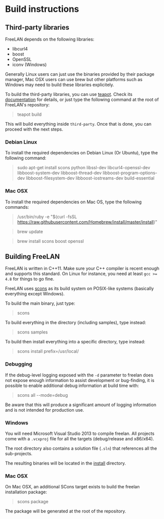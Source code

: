 Build instructions
==================

Third-party libraries
---------------------

FreeLAN depends on the following libraries:

- libcurl4
- boost
- OpenSSL
- iconv (Windows)

Generally Linux users can just use the binaries provided by their package manager, Mac OSX users can use brew but other platforms such as Windows may need to build these libraries explicitely.

To build the third-party libraries, you can use [teapot](https://github.com/freelan-developers/teapot). Check its [documentation](http://teapot-builder.readthedocs.org/en/latest/) for details, or just type the following command at the root of FreeLAN's repository:

> teapot build

This will build everything inside `third-party`. Once that is done, you can proceed with the next steps.

### Debian Linux

To install the required dependencies on Debian Linux (Or Ubuntu), type the following command:

> sudo apt-get install scons python libssl-dev libcurl4-openssl-dev libboost-system-dev libboost-thread-dev libboost-program-options-dev libboost-filesystem-dev libboost-iostreams-dev build-essential

### Mac OSX

To install the required dependencies on Mac OS, type the following commands: 

> /usr/bin/ruby -e "$(curl -fsSL https://raw.githubusercontent.com/Homebrew/install/master/install)"

> brew update

> brew install scons boost openssl

Building FreeLAN
----------------

FreeLAN is written in C++11. Make sure your C++ compiler is recent enough and supports this standard. On Linux for instance, you need at least `gcc >= 4.8` for things to go fine.

FreeLAN uses [scons](http://www.scons.org/) as its build system on POSIX-like systems (basically everything except Windows).

To build the main binary, just type:

> scons

To build everything in the directory (including samples), type instead:

> scons samples

To build then install everything into a specific directory, type instead:

> scons install prefix=/usr/local/

### Debugging

If the debug-level logging exposed with the `-d` parameter to freelan does not expose enough information to assist development or bug-finding, it is possible to enable additional debug information at build time with:

> scons all --mode=debug

Be aware that this will produce a significant amount of logging information and is not intended for production use.

### Windows

You will need Microsoft Visual Studio 2013 to compile freelan. All projects come with a `.vcxproj` file for all the targets (debug/release and x86/x64).

The root directory also contains a solution file (`.sln`) that references all the sub-projects.

The resulting binaries will be located in the [install](install) directory.

### Mac OSX

On Mac OSX, an additional SCons target exists to build the freelan installation package:

> scons package

The package will be generated at the root of the repository.
